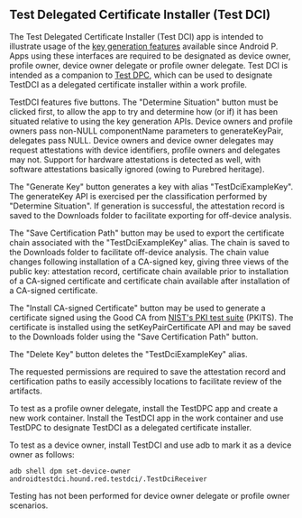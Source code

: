 ## Test Delegated Certificate Installer (Test DCI)
The Test Delegated Certificate Installer (Test DCI) app is intended to illustrate usage of the [key generation features](https://developer.android.com/reference/android/app/admin/DevicePolicyManager) available since Android P. Apps using these interfaces are required to be designated as device owner, profile owner, device owner delegate or profile owner delegate. Test DCI is intended as a companion to [Test DPC](https://github.com/googlesamples/android-testdpc), which can be used to designate TestDCI as a delegated certificate installer within a work profile. 

TestDCI features five buttons. The "Determine Situation" button must be clicked first, to allow the app to try and determine how (or if) it has been situated relative to using the key generation APIs. Device owners and profile owners pass non-NULL componentName parameters to generateKeyPair, delegates pass NULL. Device owners and device owner delegates may request attestations with device identifiers, profile owners and delegates may not. Support for hardware attestations is detected as well, with software attestations basically ignored (owing to Purebred heritage).

The "Generate Key" button generates a key with alias "TestDciExampleKey". The generateKey API is exercised per the classification performed by "Determine Situation". If generation is successful, the attestation record is saved to the Downloads folder to facilitate exporting for off-device analysis.

The "Save Certification Path" button may be used to export the certificate chain associated with the "TestDciExampleKey" alias. The chain is saved to the Downloads folder to facilitate off-device analysis. The chain value changes following installation of a CA-signed key, giving three views of the public key: attestation record, certificate chain available prior to installation of a CA-signed certificate and certificate chain available after installation of a CA-signed certificate.

The "Install CA-signed Certificate" button may be used to generate a certificate signed using the Good CA from [NIST's PKI test suite](https://csrc.nist.gov/Projects/PKI-Testing) (PKITS). The certificate is installed using the setKeyPairCertificate API and may be saved to the Downloads folder using the "Save Certification Path" button.

The "Delete Key" button deletes the "TestDciExampleKey" alias.

The requested permissions are required to save the attestation record and certification paths to easily accessibly locations to facilitate review of the artifacts.

To test as a profile owner delegate, install the TestDPC app and create a new work container. Install the TestDCI app in the work container and use TestDPC to designate TestDCI as a delegated certificate installer. 

To test as a device owner, install TestDCI and use adb to mark it as a device owner as follows:

	adb shell dpm set-device-owner androidtestdci.hound.red.testdci/.TestDciReceiver

Testing has not been performed for device owner delegate or profile owner scenarios. 




